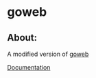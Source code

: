 goweb
=====

About:
------

A modified version of [goweb](http://code.google.com/p/goweb/) 

[Documentation](http://code.google.com/p/goweb/wiki/APIDocumentation)
